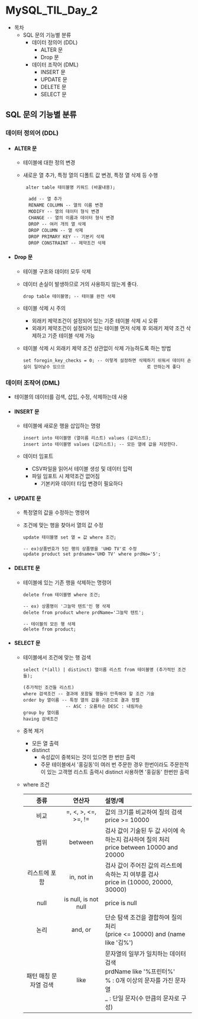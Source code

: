 # MySQL_TIL_Day_2



- 목차
  - SQL 문의 기능별 분류
    - 데이터 정의어 (DDL)
      - ALTER 문
      - Drop 문
    - 데이터 조작어 (DML)
      - INSERT 문
      - UPDATE 문
      - DELETE 문
      - SELECT 문





## SQL 문의 기능별 분류



### 데이터 정의어 (DDL)

- #### ALTER 문

  - 테이블에 대한 정의 변경

  - 새로운 열 추가, 특정 열의 디폴트 값 변경, 특정 열 삭제 등 수행

    ```mysql
     alter table 테이블명 키워드 (바꿀내용);
      
      add -- 열 추가
      RENAME COLUMN -- 열의 이름 변경
      MODIFY -- 열의 데이터 형식 변경
      CHANGE -- 열의 이름과 데이터 형식 변경
      DROP -- 여러 개의 열 삭제
      DROP COLUMN -- 열 삭제
      DROP PRIMARY KEY -- 기본키 삭제
      DROP CONSTRAINT -- 제약조건 삭제
    ```

  

- #### Drop 문

  - 테이블 구조와 데이터 모두 삭제

  - 데이터 손실이 발생하므로 거의 사용하지 않는게 좋다.

    ```mysql
    drop table 테이블명; -- 테이블 완전 삭제
    ```

  - 테이블 삭제 시 주의

    - 외래키 제약조건이 설정되어 있는 기준 테이블 삭제 시 오류
    - 외래키 제약조건이 설정되어 있는 테이블 먼저 삭제 후
      외래키 제약 조건 삭제하고 기준 테이블 삭제 가능

  - 테이블 삭제 시 외래키 제약 조건 상관없이 삭제 가능하도록 하는 방법

    ```mysql
    set foregin_key_checks = 0; -- 이렇게 설정하면 삭제하기 쉬워서 데이터 손실이 일어날수 있으므								로 안하는게 좋다
    ```

    




### 데이터 조작어 (DML)

- 테이블의 데이터를 검색, 삽입, 수정, 삭제하는데 사용

  

- #### INSERT 문

  - 테이블에 새로운 행을 삽입하는 명령

    ```mysql
    insert into 테이블명 (열이름 리스트) values (값리스트);
    insert into 테이블명 values (값리스트); -- 모든 열에 값을 저장한다.
    ```

  - 데이터 임포트
    - CSV파일을 읽어서 테이블 생성 및 데이터 입력
    - 파일 임포트 시 제약조건 없어짐
      - 기본키와 데이터 타입 변경이 필요하다

  

- #### UPDATE 문

  - 특정열의 값을 수정하는 명령어

  - 조건에 맞는 행을 찾아서 열의 값 수정

    ```mysql
    update 테이블명 set 열 = 값 where 조건;
    
    -- ex)상품번호가 5인 행의 상품명을 'UHD TV'로 수정
    update product set prdname='UHD TV' where prdNo='5';
    ```



- #### DELETE 문

  - 테이블에 있는 기존 행을 삭제하는 명령어

    ```mysql
    delete from 테이블명 where 조건;
    
    -- ex) 상품명이 '그늘막 텐트'인 행 삭제
    delete from product where prdName='그늘막 텐트';
    
    -- 테이블의 모든 행 삭제
    delete from product;
    ```

    

- #### SELECT 문

  - 테이블에서 조건에 맞는 행 검색

    ```mysql
    select (*(all) | distinct) 열이름 리스트 from 테이블명 (추가적인 조건들); 
    
    (추가적인 조건들 리스트)
    where 검색조건 -- 결과에 포함될 행들이 만족해야 할 조건 기술
    order by 열이름 -- 특정 열의 값을 기준으로 결과 정렬
    				-- ASC : 오름차순 DESC : 내림차순
    group by 열이름 
    having 검색조건
    ```

  - 중복 제거 
  
    - 모든 열 출력 
    - distinct
      - 속성값이 중복되는 것이 있으면 한 번만 출력
      - 주문 테이블에서 '홍길동'이 여러 번 주문한 경우 한번이라도 주문한적 이
        있는 고객명 리스트 출력시 distinct 사용하면 '홍길동' 한번만 출력

  - where 조건

    |         종류          |        연산자        | 설명/예                                                      |
    | :-------------------: | :------------------: | :----------------------------------------------------------- |
    |         비교          | =, <, >, <=, >=, !=  | 값의 크기를 비교하여 질의 검색<br />price >= 10000           |
    |         범위          |       between        | 검사 값이 기술된 두 값 사이에 속하는지 검사하여 질의 처리<br />price between 10000 and 20000 |
    |     리스트에 포함     |      in, not in      | 검사 값이 주어진 값의 리스트에 속하는 지 여부를 검사<br />price in (10000, 20000, 30000) |
    |         null          | is null, is not null | price is null                                                |
    |         논리          |       and, or        | 단순 탐색 조건을 결합하여 질의 처리<br />(price <= 10000) and (name like '김%') |
    | 패턴 매칭 문자열 검색 |         like         | 문자열의 일부가 일치하는 데이터 검색 <br />prdName like '%프린터%'<br />% : 0개 이상의 문자를 가진 문자열 <br />_ : 단일 문자(수 만큼의 문자로 구성) |
  
    
  